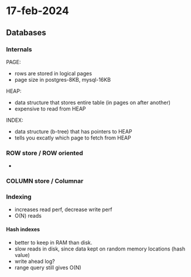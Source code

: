 # 17-feb-2024

## Databases

### Internals
PAGE:
- rows are stored in logical pages
- page size in postgres-8KB, mysql-16KB

HEAP:
- data structure that stores entire table (in pages on after another)
- expensive to read from HEAP

INDEX: 
- data structure (b-tree) that has pointers to HEAP
- tells you excatly which page to fetch from HEAP

### ROW store / ROW oriented
- 


### COLUMN store / Columnar 


### Indexing
- increases read perf, decrease write perf
- O(N) reads

#### Hash indexes
- better to keep in RAM than disk. 
- slow reads in disk, since data kept on random memory locations (hash value)
- write ahead log?
- range query still gives O(N)

